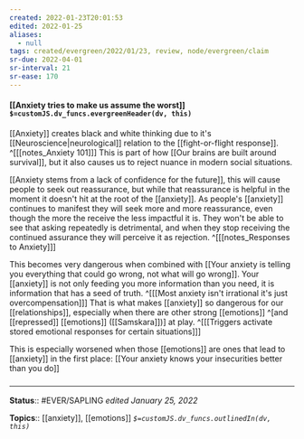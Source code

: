 ```yaml
---
created: 2022-01-23T20:01:53 
edited: 2022-01-25
aliases:
  - null
tags: created/evergreen/2022/01/23, review, node/evergreen/claim
sr-due: 2022-04-01
sr-interval: 21
sr-ease: 170
---
```


#### [[Anxiety tries to make us assume the worst]] `$=customJS.dv_funcs.evergreenHeader(dv, this)`

[[Anxiety]] creates black and white thinking due to it's [[Neuroscience|neurological]] relation to the [[fight-or-flight response]].
^[[[notes_Anxiety 101]]]
This is part of how [[Our brains are built around survival]],
but it also causes us to reject nuance in modern social situations.

[[Anxiety stems from a lack of confidence for the future]],
this will cause people to seek out reassurance,
but while that reassurance is helpful in the moment it doesn't hit at the root of the [[anxiety]].
As people's [[anxiety]] continues to manifest they will seek more and more reassurance,
even though the more the receive the less impactful it is. They won't be able to see that asking repeatedly is detrimental,
and when they stop receiving the continued assurance they will perceive it as rejection.
^[[[notes_Responses to Anxiety]]]

This becomes very dangerous when combined with
[[Your anxiety is telling you everything that could go wrong, not what will go wrong]].
Your [[anxiety]] is not only feeding you more information than you need,
it is information that has a seed of truth.
^[[[Most anxiety isn't irrational it's just overcompensation]]]
That is what makes [[anxiety]] so dangerous for our [[relationships]],
especially when there are other strong [[emotions]] 
^[and [[repressed]] [[emotions]] ([[Samskara]])]
at play.
^[[[Triggers activate stored emotional responses for certain situations]]]

This is especially worsened when those [[emotions]] are ones that lead to [[anxiety]] in the first place:
[[Your anxiety knows your insecurities better than you do]]

### <hr class="footnote"/>

**Status**:: #EVER/SAPLING 
*edited January 25, 2022*

**Topics**:: [[anxiety]], [[emotions]] 
*`$=customJS.dv_funcs.outlinedIn(dv, this)`*

